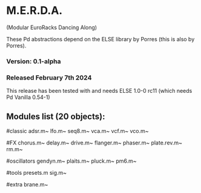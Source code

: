 # M.E.R.D.A.
(Modular EuroRacks Dancing Along)

These Pd abstractions depend on the ELSE library by Porres (this is also by Porres).

### Version: 0.1-alpha

### Released February 7th 2024

This release has been tested with and needs ELSE 1.0-0 rc11 (which needs Pd Vanilla 0.54-1)


## Modules list (20 objects):

#classic
    adsr.m~ lfo.m~ seq8.m~ vca.m~ vcf.m~ vco.m~
    
#FX
    chorus.m~ delay.m~ drive.m~ flanger.m~ phaser.m~ plate.rev.m~ rm.m~ 
    
#oscillators
    gendyn.m~ plaits.m~ pluck.m~ pm6.m~ 
    
#tools
    presets.m sig.m~ 
    
#extra
    brane.m~ 
